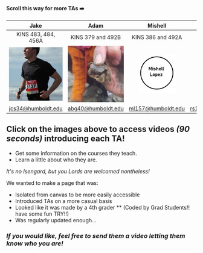 [1]: profiles/Mishell.jpg
[2]:  https://digitalcommons.humboldt.edu/ideafest_posters/288/ "Mishell's Poster"
[3]: https://digitalcommons.humboldt.edu/ideafest_posters/277/ "Jake's Ideafest Poster"
[4]:  https://youtu.be/1ELKQhPaA5k "Adam's Introduction"


#### Scroll this way for more TAs ➡️ ####

| Jake | Adam | Mishell | MAYBE | 
|:-:|:-:|:-:|:-:|
| KINS 483, 484, 456A | KINS 379 and 492B | KINS 386 and 492A | KINS 386 |
|[<img src="profiles/10674_3211673_enm3484092180ram(1) Cropped.jpg" width= "150"/>][3]|[<img src="profiles/65779417_2297620277158345_8355172126277238784_n.jpg" width="150" height="150"/>][4]|![Mishell's Image][1]|![Mishell's Image][1]|
| jcs34@humboldt.edu | abg40@humboldt.edu | ml157@humboldt.edu | rs120@humboldt.edu |

## Click on the images above to access videos _(90 seconds)_ introducing each TA!
  - Get some information on the courses they teach.
  - Learn a little about who they are. 

_It's no Isengard, but you Lords are welcomed nontheless!_

We wanted to make a page that was:
* Isolated from canvas to be  more easily accessible
* Introduced TAs on a more casual basis
* Looked like it was made by a 4th grader 
** (Coded by Grad Students!! have some fun TRY!!) 
* Was regularly updated enough...

### _If you would like, feel free to send them a video letting them know who you are!_
